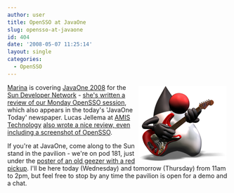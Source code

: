 ```yaml
---
author: user
title: OpenSSO at JavaOne
slug: opensso-at-javaone
id: 404
date: '2008-05-07 11:25:14'
layout: single
categories:
  - OpenSSO
---
```


<span style="margin: 5px; float: right;">[![](images/DukeAsKeith-daylight200.png) ](http://opensso.org/)</span> 

[Marina](http://weblogs.java.net/blog/marinasum/) is covering [JavaOne 2008](http://java.sun.com/javaone) for the [Sun Developer Network](http://developers.sun.com/) - [she's written a review of our Monday OpenSSO session](http://java.sun.com/javaone/sf/2008/articles/openSSO.jsp), which also appears in the today's 'JavaOne Today' newspaper. Lucas Jellema at [AMIS Technology](http://technology.amis.nl/blog/) [also wrote a nice review, even including a screenshot of OpenSSO](http://technology.amis.nl/blog/?p=3129).

If you're at JavaOne, come along to the Sun stand in the pavilion - we're on pod 181, just under the [poster of an old geezer with a red pickup](http://blog.superpat.com/IMG_0151.JPG). I'll be here today (Wednesday) and tomorrow (Thursday) from 11am to 2pm, but feel free to stop by any time the pavilion is open for a demo and a chat.